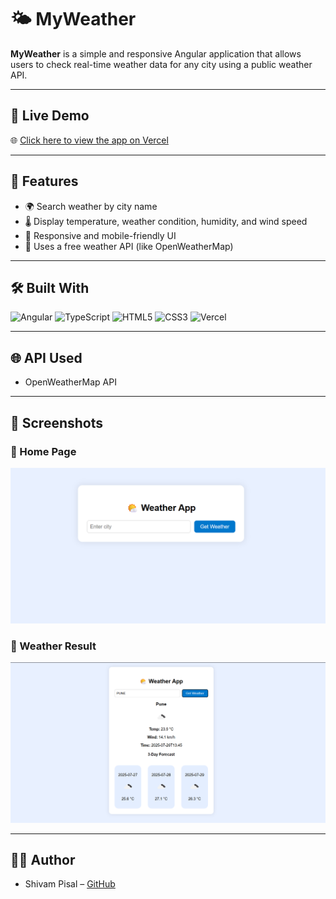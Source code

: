 # 🌤️ MyWeather

**MyWeather** is a simple and responsive Angular application that allows users to check real-time weather data for any city using a public weather API.

---

## 🔗 Live Demo

🌐 [Click here to view the app on Vercel](https://myweather-nine.vercel.app/)

---

## 🚀 Features

- 🌍 Search weather by city name
- 🌡️ Display temperature, weather condition, humidity, and wind speed
- 📱 Responsive and mobile-friendly UI
- 🔌 Uses a free weather API (like OpenWeatherMap)

---

## 🛠️ Built With

<p align="left">
  <img src="https://img.shields.io/badge/Angular-DD0031?style=for-the-badge&logo=angular&logoColor=white" alt="Angular" />
  <img src="https://img.shields.io/badge/TypeScript-3178C6?style=for-the-badge&logo=typescript&logoColor=white" alt="TypeScript" />
  <img src="https://img.shields.io/badge/HTML5-E34F26?style=for-the-badge&logo=html5&logoColor=white" alt="HTML5" />
  <img src="https://img.shields.io/badge/CSS3-1572B6?style=for-the-badge&logo=css3&logoColor=white" alt="CSS3" />
  <img src="https://img.shields.io/badge/Vercel-000000?style=for-the-badge&logo=vercel&logoColor=white" alt="Vercel" />
</p>

---
## 🌐 API Used
- OpenWeatherMap API

--- 

## 📸 Screenshots

### 🔹 Home Page

![Home Page](./src/screenshots/homepage.png)

### 🔹 Weather Result

![Result Page](./src/screenshots/result.png)

---

## 🧑‍💻 Author
- Shivam Pisal – [GitHub](https://myweather.vercel.app)



